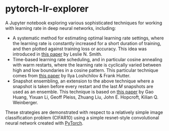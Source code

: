 # pytorch-lr-explorer
A Jupyter notebook exploring various sophisticated techniques for working with learning rate in deep neural networks, including:
* A systematic method for estimating optimal learning rate settings, where the learning rate is constantly increased for a short duration of training, and then plotted against training loss or accuracy. This idea was introduced in [this paper](https://arxiv.org/pdf/1506.01186.pdf) by Leslie N. Smith.
* Time-based learning rate scheduling, and in particular cosine annealing with warm restarts, where the learning rate is cyclically varied between high and low boundaries in a cosine pattern. This particular technique comes from [this paper](https://arxiv.org/pdf/1608.03983.pdf) by Ilya Loshchilov & Frank Hutter.
* Snapshot ensembling, an extension to the above technique where a snapshot is taken before every restart and the last _M_ snapshots are used as an ensemble. This technique is based on [this paper](https://arxiv.org/pdf/1704.00109.pdf) by Gao Huang, Yixuan Li, Geoff Pleiss, Zhuang Liu, John E. Hopcroft, Kilian Q. Weinberger.

These strategies are demonstrated with respect to a relatively simple image classification problem (CIFAR10) using a simple resnet-style convolutional neural network created with [PyTorch](pytorch.org).
